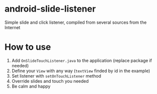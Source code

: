 # android-slide-listener
Simple slide and click listener, compiled from several sources from the Internet

# How to use
1. Add ```OnSlideTouchListener.java``` to the application (replace package if needed)
2. Define your ```View``` with any way (```textView``` finded by id in the example)
3. Set listener with ```setOnTouchListener``` method
4. Override slides and touch you needed
5. Be calm and happy
